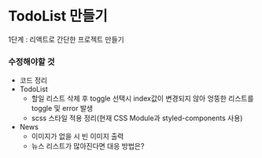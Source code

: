 # TodoList 만들기

1단계 : 리액트로 간단한 프로젝트 만들기

### 수정해야할 것
- 코드 정리
- TodoList
  - 할일 리스트 삭제 후 toggle 선택시 index값이 변경되지 않아 엉뚱한 리스트를 toggle 및 error 발생
  - scss 스타일 적용 정리(현재 CSS Module과 styled-components 사용)
- News
  - 이미지가 없을 시 빈 이미지 출력
  - 뉴스 리스트가 많아진다면 대응 방법은?
